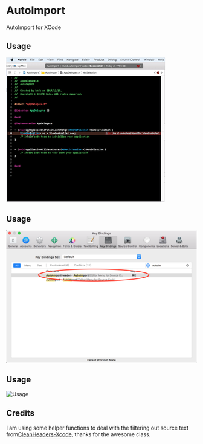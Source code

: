 # AutoImport
AutoImport for XCode
## Usage

![Usage](AutoImport1.gif)

## Usage

![Usage](AutoImport2.png)

## Usage

![Usage](AutoImport3.gif)
## Credits

I am using some helper functions to deal with the filtering out source text from[CleanHeaders-Xcode](https://github.com/insanoid/CleanHeaders-Xcode), thanks for the awesome class.
